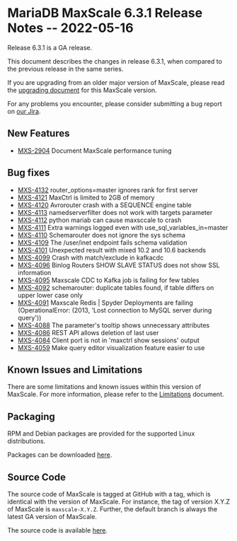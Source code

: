 # MariaDB MaxScale 6.3.1 Release Notes -- 2022-05-16

Release 6.3.1 is a GA release.

This document describes the changes in release 6.3.1, when compared to the
previous release in the same series.

If you are upgrading from an older major version of MaxScale, please read the
[upgrading document](../Upgrading/Upgrading-To-MaxScale-6.md) for
this MaxScale version.

For any problems you encounter, please consider submitting a bug
report on [our Jira](https://jira.mariadb.org/projects/MXS).

## New Features

* [MXS-2904](https://jira.mariadb.org/browse/MXS-2904) Document MaxScale performance tuning

## Bug fixes

* [MXS-4132](https://jira.mariadb.org/browse/MXS-4132) router_options=master ignores rank for first server
* [MXS-4121](https://jira.mariadb.org/browse/MXS-4121) MaxCtrl is limited to 2GB of memory
* [MXS-4120](https://jira.mariadb.org/browse/MXS-4120) Avrorouter crash with a SEQUENCE engine table
* [MXS-4113](https://jira.mariadb.org/browse/MXS-4113) namedserverfilter does not work with targets parameter
* [MXS-4112](https://jira.mariadb.org/browse/MXS-4112) python mariab can cause maxsccale to crash
* [MXS-4111](https://jira.mariadb.org/browse/MXS-4111) Extra warnings logged even with use_sql_variables_in=master
* [MXS-4110](https://jira.mariadb.org/browse/MXS-4110) Schemarouter does not ignore the sys schema
* [MXS-4109](https://jira.mariadb.org/browse/MXS-4109) The /user/inet endpoint fails schema validation
* [MXS-4101](https://jira.mariadb.org/browse/MXS-4101) Unexpected result with mixed 10.2 and 10.6 backends
* [MXS-4099](https://jira.mariadb.org/browse/MXS-4099) Crash with match/exclude in kafkacdc
* [MXS-4096](https://jira.mariadb.org/browse/MXS-4096) Binlog Routers SHOW SLAVE STATUS does not show SSL information
* [MXS-4095](https://jira.mariadb.org/browse/MXS-4095) Maxscale CDC to Kafka job is failing for few tables
* [MXS-4092](https://jira.mariadb.org/browse/MXS-4092) schemarouter: duplicate tables found, if table differs on  upper lower case only
* [MXS-4091](https://jira.mariadb.org/browse/MXS-4091) Maxscale Redis | Spyder Deployments are failing (OperationalError: (2013, 'Lost connection to MySQL server during query'))
* [MXS-4088](https://jira.mariadb.org/browse/MXS-4088) The parameter's tooltip shows unnecessary attributes
* [MXS-4086](https://jira.mariadb.org/browse/MXS-4086) REST API allows deletion of last user
* [MXS-4084](https://jira.mariadb.org/browse/MXS-4084) Client port is not in 'maxctrl show sessions' output
* [MXS-4059](https://jira.mariadb.org/browse/MXS-4059) Make query editor visualization feature easier to use

## Known Issues and Limitations

There are some limitations and known issues within this version of MaxScale.
For more information, please refer to the [Limitations](../About/Limitations.md) document.

## Packaging

RPM and Debian packages are provided for the supported Linux distributions.

Packages can be downloaded [here](https://mariadb.com/downloads/#mariadb_platform-mariadb_maxscale).

## Source Code

The source code of MaxScale is tagged at GitHub with a tag, which is identical
with the version of MaxScale. For instance, the tag of version X.Y.Z of MaxScale
is `maxscale-X.Y.Z`. Further, the default branch is always the latest GA version
of MaxScale.

The source code is available [here](https://github.com/mariadb-corporation/MaxScale).
